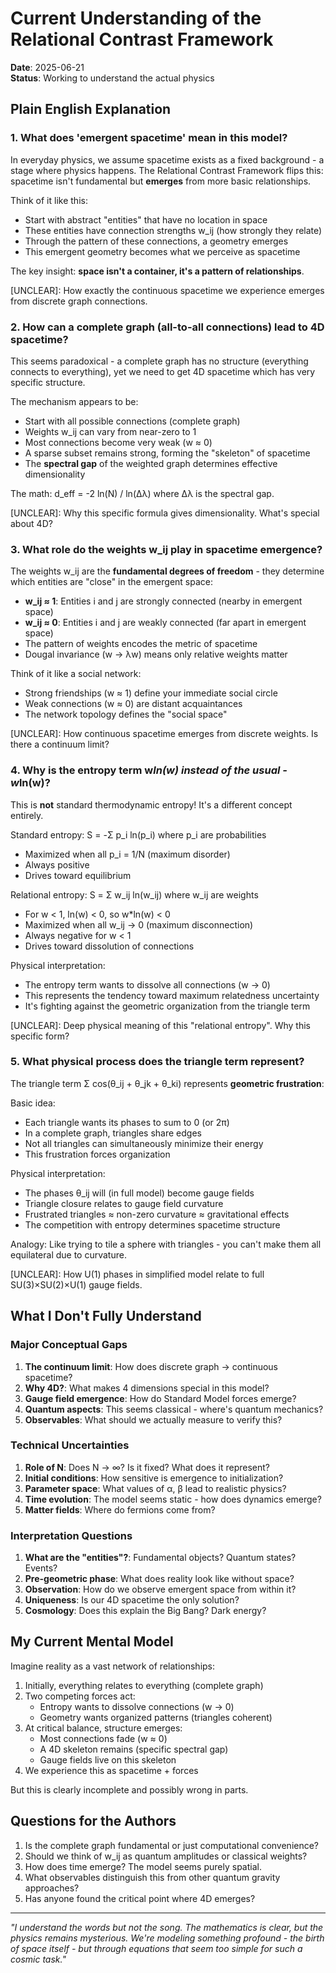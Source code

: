 # Current Understanding of the Relational Contrast Framework

**Date**: 2025-06-21  
**Status**: Working to understand the actual physics

## Plain English Explanation

### 1. What does 'emergent spacetime' mean in this model?

In everyday physics, we assume spacetime exists as a fixed background - a stage where physics happens. The Relational Contrast Framework flips this: spacetime isn't fundamental but **emerges** from more basic relationships.

Think of it like this:
- Start with abstract "entities" that have no location in space
- These entities have connection strengths w_ij (how strongly they relate)
- Through the pattern of these connections, a geometry emerges
- This emergent geometry becomes what we perceive as spacetime

The key insight: **space isn't a container, it's a pattern of relationships**.

[UNCLEAR]: How exactly the continuous spacetime we experience emerges from discrete graph connections.

### 2. How can a complete graph (all-to-all connections) lead to 4D spacetime?

This seems paradoxical - a complete graph has no structure (everything connects to everything), yet we need to get 4D spacetime which has very specific structure.

The mechanism appears to be:
- Start with all possible connections (complete graph)
- Weights w_ij can vary from near-zero to 1
- Most connections become very weak (w ≈ 0)
- A sparse subset remains strong, forming the "skeleton" of spacetime
- The **spectral gap** of the weighted graph determines effective dimensionality

The math: d_eff = -2 ln(N) / ln(Δλ) where Δλ is the spectral gap.

[UNCLEAR]: Why this specific formula gives dimensionality. What's special about 4D?

### 3. What role do the weights w_ij play in spacetime emergence?

The weights w_ij are the **fundamental degrees of freedom** - they determine which entities are "close" in the emergent space:

- **w_ij ≈ 1**: Entities i and j are strongly connected (nearby in emergent space)
- **w_ij ≈ 0**: Entities i and j are weakly connected (far apart in emergent space)
- The pattern of weights encodes the metric of spacetime
- Dougal invariance (w → λw) means only relative weights matter

Think of it like a social network:
- Strong friendships (w ≈ 1) define your immediate social circle
- Weak connections (w ≈ 0) are distant acquaintances
- The network topology defines the "social space"

[UNCLEAR]: How continuous spacetime emerges from discrete weights. Is there a continuum limit?

### 4. Why is the entropy term w*ln(w) instead of the usual -w*ln(w)?

This is **not** standard thermodynamic entropy! It's a different concept entirely.

Standard entropy: S = -Σ p_i ln(p_i) where p_i are probabilities
- Maximized when all p_i = 1/N (maximum disorder)
- Always positive
- Drives toward equilibrium

Relational entropy: S = Σ w_ij ln(w_ij) where w_ij are weights
- For w < 1, ln(w) < 0, so w*ln(w) < 0
- Maximized when all w_ij → 0 (maximum disconnection)
- Always negative for w < 1
- Drives toward dissolution of connections

Physical interpretation:
- The entropy term wants to dissolve all connections (w → 0)
- This represents the tendency toward maximum relatedness uncertainty
- It's fighting against the geometric organization from the triangle term

[UNCLEAR]: Deep physical meaning of this "relational entropy". Why this specific form?

### 5. What physical process does the triangle term represent?

The triangle term Σ cos(θ_ij + θ_jk + θ_ki) represents **geometric frustration**:

Basic idea:
- Each triangle wants its phases to sum to 0 (or 2π)
- In a complete graph, triangles share edges
- Not all triangles can simultaneously minimize their energy
- This frustration forces organization

Physical interpretation:
- The phases θ_ij will (in full model) become gauge fields
- Triangle closure relates to gauge field curvature
- Frustrated triangles ≈ non-zero curvature ≈ gravitational effects
- The competition with entropy determines spacetime structure

Analogy: Like trying to tile a sphere with triangles - you can't make them all equilateral due to curvature.

[UNCLEAR]: How U(1) phases in simplified model relate to full SU(3)×SU(2)×U(1) gauge fields.

## What I Don't Fully Understand

### Major Conceptual Gaps

1. **The continuum limit**: How does discrete graph → continuous spacetime?
2. **Why 4D?**: What makes 4 dimensions special in this model?
3. **Gauge field emergence**: How do Standard Model forces emerge?
4. **Quantum aspects**: This seems classical - where's quantum mechanics?
5. **Observables**: What should we actually measure to verify this?

### Technical Uncertainties

1. **Role of N**: Does N → ∞? Is it fixed? What does it represent?
2. **Initial conditions**: How sensitive is emergence to initialization?
3. **Parameter space**: What values of α, β lead to realistic physics?
4. **Time evolution**: The model seems static - how does dynamics emerge?
5. **Matter fields**: Where do fermions come from?

### Interpretation Questions

1. **What are the "entities"?**: Fundamental objects? Quantum states? Events?
2. **Pre-geometric phase**: What does reality look like without space?
3. **Observation**: How do we observe emergent space from within it?
4. **Uniqueness**: Is our 4D spacetime the only solution?
5. **Cosmology**: Does this explain the Big Bang? Dark energy?

## My Current Mental Model

Imagine reality as a vast network of relationships:
1. Initially, everything relates to everything (complete graph)
2. Two competing forces act:
   - Entropy wants to dissolve connections (w → 0)
   - Geometry wants organized patterns (triangles coherent)
3. At critical balance, structure emerges:
   - Most connections fade (w ≈ 0)
   - A 4D skeleton remains (specific spectral gap)
   - Gauge fields live on this skeleton
4. We experience this as spacetime + forces

But this is clearly incomplete and possibly wrong in parts.

## Questions for the Authors

1. Is the complete graph fundamental or just computational convenience?
2. Should we think of w_ij as quantum amplitudes or classical weights?
3. How does time emerge? The model seems purely spatial.
4. What observables distinguish this from other quantum gravity approaches?
5. Has anyone found the critical point where 4D emerges?

---

*"I understand the words but not the song. The mathematics is clear, but the physics remains mysterious. We're modeling something profound - the birth of space itself - but through equations that seem too simple for such a cosmic task."*